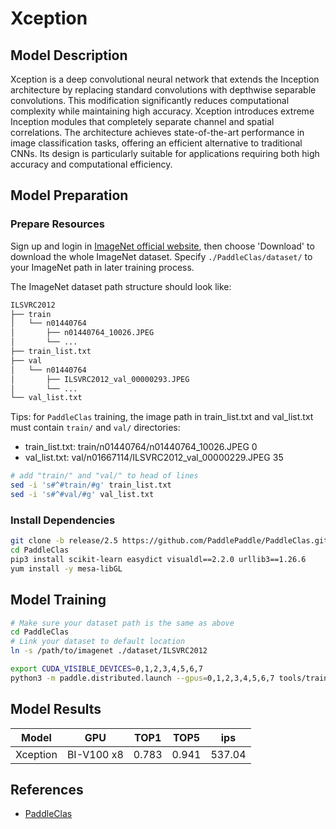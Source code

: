 # Xception

## Model Description

Xception is a deep convolutional neural network that extends the Inception architecture by replacing standard
convolutions with depthwise separable convolutions. This modification significantly reduces computational complexity
while maintaining high accuracy. Xception introduces extreme Inception modules that completely separate channel and
spatial correlations. The architecture achieves state-of-the-art performance in image classification tasks, offering an
efficient alternative to traditional CNNs. Its design is particularly suitable for applications requiring both high
accuracy and computational efficiency.

## Model Preparation

### Prepare Resources

Sign up and login in [ImageNet official website](https://www.image-net.org/index.php), then choose 'Download' to
download the whole ImageNet dataset. Specify `./PaddleClas/dataset/` to your ImageNet path in later training process.

The ImageNet dataset path structure should look like:

```bash
ILSVRC2012
├── train
│   └── n01440764
│       ├── n01440764_10026.JPEG
│       └── ...
├── train_list.txt
├── val
│   └── n01440764
│       ├── ILSVRC2012_val_00000293.JPEG
│       └── ...
└── val_list.txt
```

Tips: for `PaddleClas` training, the image path in train_list.txt and val_list.txt must contain `train/` and `val/`
directories:

- train_list.txt: train/n01440764/n01440764_10026.JPEG 0
- val_list.txt: val/n01667114/ILSVRC2012_val_00000229.JPEG 35

```bash
# add "train/" and "val/" to head of lines
sed -i 's#^#train/#g' train_list.txt
sed -i 's#^#val/#g' val_list.txt
```

### Install Dependencies

```bash
git clone -b release/2.5 https://github.com/PaddlePaddle/PaddleClas.git
cd PaddleClas
pip3 install scikit-learn easydict visualdl==2.2.0 urllib3==1.26.6
yum install -y mesa-libGL
```

## Model Training

```bash
# Make sure your dataset path is the same as above
cd PaddleClas
# Link your dataset to default location
ln -s /path/to/imagenet ./dataset/ILSVRC2012

export CUDA_VISIBLE_DEVICES=0,1,2,3,4,5,6,7
python3 -m paddle.distributed.launch --gpus=0,1,2,3,4,5,6,7 tools/train.py -c ./ppcls/configs/ImageNet/Xception/Xception41.yaml
```

## Model Results

| Model    | GPU        | TOP1  | TOP5  | ips    |
|----------|------------|-------|-------|--------|
| Xception | BI-V100 x8 | 0.783 | 0.941 | 537.04 |

## References

- [PaddleClas](https://github.com/PaddlePaddle/PaddleClas)
